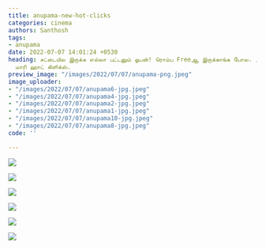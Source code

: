```yaml
---
title: anupama-new-hot-clicks
categories: cinema
authors: Santhosh
tags:
- anupama
date: 2022-07-07 14:01:24 +0530
heading: சட்டையில இருக்க எல்லா பட்டனும் ஓபன்! ரொம்ப Freeஆ இருக்காங்க போல. அனுபமா வேற
  மாரி ஹாட் கிளிக்ஸ்.
preview_image: "/images/2022/07/07/anupama-png.jpeg"
image_uploader:
- "/images/2022/07/07/anupama6-jpg.jpeg"
- "/images/2022/07/07/anupama4-jpg.jpeg"
- "/images/2022/07/07/anupama2-jpg.jpeg"
- "/images/2022/07/07/anupama1-jpg.jpeg"
- "/images/2022/07/07/anupama10-jpg.jpeg"
- "/images/2022/07/07/anupama8-jpg.jpeg"
code: ''

---
```

![](/images/2022/07/07/anupama2-jpg.jpeg)

![](/images/2022/07/07/anupama1-jpg.jpeg)

![](/images/2022/07/07/anupama8-jpg.jpeg)

![](/images/2022/07/07/anupama4-jpg.jpeg)

![](/images/2022/07/07/anupama10-jpg.jpeg)

![](/images/2022/07/07/anupama6-jpg.jpeg)
